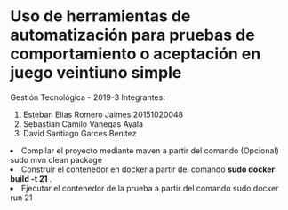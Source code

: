 # Uso de herramientas de automatización para pruebas de comportamiento o aceptación en juego veintiuno simple
Gestión Tecnológica - 2019-3
Integrantes: 
<ol>
<li>Esteban Elias Romero Jaimes 20151020048</li> 
<li>Sebastian Camilo Vanegas Ayala</li> 
<li>David Santiago Garces Benitez</li>
</ol>
</ol>
<li>Compilar el proyecto mediante maven a partir del comando (Opcional) sudo mvn clean package
<li>Construir el contenedor en docker a partir del comando <b> sudo docker build -t 21 </b>.
<li>Ejecutar el contenedor de la prueba a partir del comando sudo docker run 21 
<ol>
